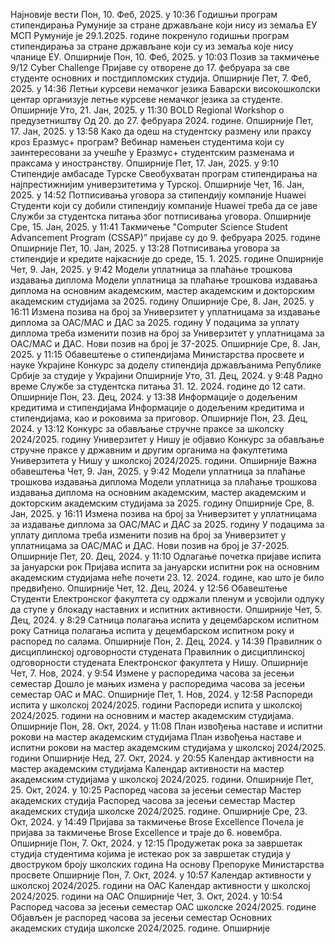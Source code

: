 Најновије вести
Пон, 10. Феб, 2025. у 10:36
Годишњи програм стипендирања Румуније за стране држављане који нису из земаља ЕУ
МСП Румуније је 29.1.2025. године покренуло годишњи програм стипендирања за стране држављане који су из земаља које нису чланице ЕУ.
Опширније
Пон, 10. Феб, 2025. у 10:03
Позив за такмичење 9/12 Cyber Challenge
Пријаве су отворене до 17. фебруара за све студенте основних и постдипломских студија.
Опширније
Пет, 7. Феб, 2025. у 14:36
Летњи курсеви немачког језика
Баварски високошколски центар организује летње курсеве немачког језика за студенте.
Опширније
Уто, 21. Јан, 2025. у 11:30
BOLD Regional Workshop о предузетништву
Од 20. до 27. фебруара 2024. године.
Опширније
Пет, 17. Јан, 2025. у 13:58
Како да одеш на студентску размену или праксу кроз Еразмус+ програм?
Вебинар намењен студентима који су заинтересовани за учешће у Еразмус+ студентским разменама и праксама у иностранству.
Опширније
Пет, 17. Јан, 2025. у 9:10
Стипендије амбасаде Турске
Свеобухватан програм стипендирања на најпрестижнијим универзитетима у Турској.
Опширније
Чет, 16. Јан, 2025. у 14:52
Потписивања уговора за стипендију компаније Huawei
Студенти који су добили стипендију компаније Huawei треба да се јаве Служби за студентска питања због потписивања уговора.
Опширније
Сре, 15. Јан, 2025. у 11:41
Такмичење "Computer Science Student Advancement Program (CSSAP)”
пријаве су до 9. фебруара 2025. године
Опширније
Пет, 10. Јан, 2025. у 13:28
Потписивања уговора за стипендије и кредите
најкасније до среде, 15. 1. 2025. године
Опширније
Чет, 9. Јан, 2025. у 9:42
Mодели уплатница за плаћање трошкова издавања диплома
Mодели уплатница за плаћање трошкова издавања диплома на основним академским, мастер академским и докторским академским студијама за 2025. годину
Опширније
Сре, 8. Јан, 2025. у 16:11
Измена позива на број за Универзитет у уплатницама за издавање диплома за ОАС/МАС и ДАС за 2025. годину
У подацима за уплату диплома треба изменити позив на број за Универзитет у уплатницама за ОАС/МАС и ДАС. Нови позив на број је 37-2025.
Опширније
Сре, 8. Јан, 2025. у 11:15
Обавештење о стипендијама Министарства просвете и науке Украјине
Конкурс за доделу стипендија држављанима Републике Србије за студије у Украјини
Опширније
Уто, 31. Дец, 2024. у 9:48
Радно време Службе за студентска питања
31. 12. 2024. године до 12 сати.
Опширније
Пон, 23. Дец, 2024. у 13:38
Информације о додељеним кредитима и стипендијама
Информације о додељеним кредитима и стипендијама, као и роковима за приговор.
Опширније
Пон, 23. Дец, 2024. у 13:12
Конкурс за обављање стручне праксе за школску 2024/2025. годину
Универзитет у Нишу je објавио Конкурс за обављање стручне праксе у државним и другим органима на факултетима Универзитета у Нишу у школској 2024/2025. години.
Опширније
Важна обавештења
Чет, 9. Јан, 2025. у 9:42
Mодели уплатница за плаћање трошкова издавања диплома
Mодели уплатница за плаћање трошкова издавања диплома на основним академским, мастер академским и докторским академским студијама за 2025. годину
Опширније
Сре, 8. Јан, 2025. у 16:11
Измена позива на број за Универзитет у уплатницама за издавање диплома за ОАС/МАС и ДАС за 2025. годину
У подацима за уплату диплома треба изменити позив на број за Универзитет у уплатницама за ОАС/МАС и ДАС. Нови позив на број је 37-2025.
Опширније
Пет, 20. Дец, 2024. у 11:10
Одлагање почетка пријаве испита за јануарски рок
Пријава испита за јануарски испитни рок на основним академским студијама неће почети 23. 12. 2024. године, као што је било предвиђено.
Опширније
Чет, 12. Дец, 2024. у 12:56
Обавештење
Студенти Електронског факултета су одржали пленум и усвојили одлуку да ступе у блокаду наставних и испитних активности.
Опширније
Чет, 5. Дец, 2024. у 8:29
Сатница полагања испита у децембарском испитном року
Сатница полагања испита у децембарском испитном року и распоред по салама.
Опширније
Пон, 2. Дец, 2024. у 14:39
Правилник о дисциплинској одговорности студената
Правилник о дисциплинској одговорности студената Електронског факултета у Нишу.
Опширније
Чет, 7. Нов, 2024. у 9:54
Измене у распоредима часова за јесењи семестар
Дошло је мањих измена у распоредима часова за јесењи семестар ОАС и МАС.
Опширније
Пет, 1. Нов, 2024. у 12:58
Распореди испита у школској 2024/2025. години
Распореди испита у школској 2024/2025. години на основним и мастер академским студијама.
Опширније
Пон, 28. Окт, 2024. у 11:08
План извођења наставе и испитни рокови на мастер академским студијама
План извођења наставе и испитни рокови на мастер академским студијама у школској 2024/2025. години
Опширније
Нед, 27. Окт, 2024. у 20:55
Календар активности на мастер академским студијама
Календар активности на мастер академским студијама у школској 2024/2025. години.
Опширније
Пет, 25. Окт, 2024. у 10:25
Распоред часова за јесењи семестар Мастер академских студија
Распоред часова за јесењи семестар Мастер академских студија школске 2024/2025. године.
Опширније
Сре, 23. Окт, 2024. у 14:49
Пријава за такмичење Brose Excellence
Почела је пријава за такмичење Brose Excellence и траје до 6. новембра.
Опширније
Пон, 7. Окт, 2024. у 12:15
Продужетак рока за завршетак студија студентима којима је истекао рок за завршетак студија у двоструком броју школских година
На основу Препоруке Министарства просвете
Опширније
Пон, 7. Окт, 2024. у 10:57
Календар активности у школској 2024/2025. години на ОАС
Календар активности у школској 2024/2025. години на ОАС
Опширније
Чет, 3. Окт, 2024. у 10:54
Распоред часова за јесењи семестар ОАС школске 2024/2025. године
Објављен је распоред часова за јесењи семестар Основних академских студија школске 2024/2025. године.
Опширније